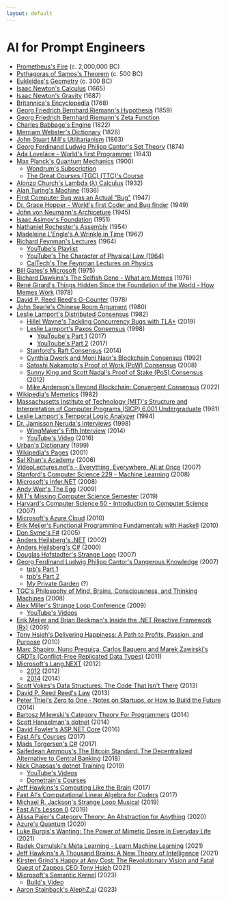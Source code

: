 ```yaml
---
layout: default
---
```


# AI for Prompt Engineers
- <span class=“mythology” data-era="BCE" data-year=2000000>[Prometheus's Fire](https://www.greekmyths-greekmythology.com/prometheus-fire-myth) (c. 2,000,000 BC)</span>
- <span class=“math” data-era="BCE" data-year=500>[Pythagoras of Samos's Theorem](https://resources.wolframcloud.com/FormulaRepository/resources/Pythagorean-Theorem) (c. 500 BC)</span>
- <span class=“math” data-era="BCE" data-year=300>[Eukleides's Geometry](https://www.bing.com/search?q=euclidean+geometry) (c. 300 BC)</span>
- <span class=“math”>[Isaac Newton's Calculus](https://www.thegreatcourses.com/courses/understanding-calculus-problems-solutions-and-tips) (1665)</span>
- <span class=“physics”>[Isaac Newton's Gravity](https://www.britannica.com/science/Newtons-law-of-gravitation) (1687)</span>
- <span class="reference.encyclopedia">[Britannica's Encyclopedia](https://www.britannica.com) (1768)</span>
- <span class=“math”>[Georg Friedrich Bernhard Riemann's Hypothesis](https://youtu.be/YTCE2SXguwU) (1859)</span>
- <span class="math">[Georg Friedrich Bernhard Riemann's Zeta Function](https://mathworld.wolfram.com/RiemannZetaFunction.html)
- <span class=“science.computer”>[Charles Babbage's Engine](https://www.computerhistory.org/babbage) (1822)</span>
- <span class="reference.dictionary">[Merriam Webster's Dictionary](https://www.merriam-webster.com) (1828)</span>
- <span class=“philosophy”>[John Stuart Mill's Utilitarianism](https://www.youtube.com/watch?v=03ESwNlyG8k) (1863)</span>
- <span class=“math”>[Georg Ferdinand Ludwig Philipp Cantor's Set Theory](https://en.wikipedia.org/wiki/Set_theory) (1874)</span>
- <span class=“science.computer”>[Ada Lovelace - World's first Programmer](https://www.britannica.com/story/ada-lovelace-the-first-computer-programmer) (1843)</span>
- <span class=“physics”>[Max Planck's Quantum Mechanics](https://en.wikipedia.org/wiki/Max_Planck) (1900)</span>
  - <span class=“physics”>[Wondrum's Subscription](https://www.wondrium.com/quantum-mechanics)</span>
  - <span class=“physics”>[The Great Courses (TGC) (TTC)'s Course](https://www.thegreatcourses.com/courses/quantum-mechanics-the-physics-of-the-microscopic-world)</span>
- <span class=“math”>[Alonzo Church's Lambda (λ) Calculus](https://plato.stanford.edu/entries/church/supplementD.html) (1932)</span>
- <span class=“math”>[Alan Turing's Machine](https://plato.stanford.edu/entries/turing-machine) (1936)</span>
- <span class=“science.computer”>[First Computer Bug was an Actual "Bug"](https://education.nationalgeographic.org/resource/worlds-first-computer-bug) (1947)</span>
- <span class=“science.computer”>[Dr. Grace Hopper - World's first Coder and Bug finder](https://www.biography.com/scientist/grace-hopper) (1949)</span>
- <span class=“science.computer”>[John von Neumann's Archiceture](https://en.wikipedia.org/wiki/Von_Neumann_architecture) (1945)</span>
- <span class=“fiction.science”>[Isaac Asimov's Foundation](https://www.amazon.com/Foundation-Isaac-Asimov-audiobook/dp/B003IF37TK) (1951)</span>
- <span class=“science.computer”>[Nathaniel Rochester's Assembly](https://en.wikipedia.org/wiki/Assembly_language) (1954)</span>
- <span class=“fiction.science”>[Madeleine L'Engle's A Wrinkle in Time](https://www.amazon.com/Wrinkle-Time-Archival-Author-Quintet/dp/B07JHTMZFX) (1962)</span>
- <span class=“physics”>[Richard Feynman's Lectures](https://en.wikipedia.org/wiki/Richard_Feynman) (1964)</span>
  - <span class=“physics”>[YouTube's Playlist](https://www.youtube.com/playlist?list=PLyQSN7X0ro23NUN9RYBP5xdBYoiv2_5y2)</span>
  - <span class=“physics”>[YouTube's The Character of Physical Law (1964)](https://www.youtube.com/watch?v=kEx-gRfuhhk)</span>
  - <span class=“physics”>[CalTech's The Feynman Lectures on Physics](https://www.feynmanlectures.caltech.edu)</span>
- <span class=“science.computer”>[Bill Gates's Microsoft](https://microsoft.com) (1975)</span>
- <span class="science.popular">[Richard Dawkins's The Selfish Gene - What are Memes](https://www.amazon.com/Extended-Selfish-Gene-Richard-Dawkins-dp-0198788789/dp/0198788789) (1976)</span>
- <span class="anthropology">[René Girard's Things Hidden Since the Foundation of the World - How Memes Work](https://www.amazon.com/Things-Hidden-Since-Foundation-World-ebook/dp/B0C6TWDPMR) (1978)</span>
- <span class=“science.computer”>[David P. Reed Reed's G-Counter](https://en.wikipedia.org/wiki/Conflict-free_replicated_data_type) (1978)</span>
- <span class=“math”>[John Searle's Chinese Room Argument](https://plato.stanford.edu/entries/chinese-room) (1980)</span>
- <span class=“science.computer”>[Leslie Lamport's Distributed Consensus](https://en.wikipedia.org/wiki/Consensus_(computer_science)) (1982)</span>
  - <span class=“science.computer”>[Hillel Wayne's Tackling Concurrency Bugs with TLA+](https://www.youtube.com/watch?v=_9B__0S21y8&t=554s) (2019)</span>
  - <span class=“science.computer”>[Leslie Lamport's Paxos Consensus](https://en.wikipedia.org/wiki/Paxos_(computer_science)) (1998)</span>
    - <span class=“science.computer”>[YouToube's Part 1](https://www.youtube.com/watch?v=tw3gsBms-f8) (2017)</span>
    - <span class=“science.computer”>[YouToube's Part 2](https://www.youtube.com/watch?v=8-Bc5Lqgx_c) (2017)</span>
  - <span class=“science.computer”>[Stanford's Raft Consensus](https://www.youtube.com/watch?v=ro2fU8_mr2w) (2014)</span>
  - <span class=“science.computer”>[Cynthia Dwork and Moni Naor's Blockchain Consensus](https://www.cbcamerica.org/blockchain-insights/blockchain-consensus-algorithms-what-and-how) (1992)</span>
  - <span class=“science.computer”>[Satoshi Nakamoto's Proof of Work (PoW) Consensus](https://www.youtube.com/watch?v=3EUAcxhuoU4) (2008)</span>
  - <span class=“science.computer”>[Sunny King and Scott Nadal's Proof of Stake (PoS) Consensus](https://www.youtube.com/watch?v=psKDXvXdr7k) (2012)</span>
  - <span class=“science.computer”>[Mike Anderson's Beyond Blockchain: Convergent Consensus](https://thestrangeloop.com/2022/beyond-blockchain-convergent-consensus.html) (2022)</span>
- <span class="evolution.cultural">[Wikipedia's Memetics](https://en.wikipedia.org/wiki/Memetics) (1982)</span>
- <span class=“science.computer”>[Massachusetts Institute of Technology (MIT)'s Structure and Interpretation of Computer Programs (SICP) 6.001 Undergraduate](https://ocw.mit.edu/courses/6-001-structure-and-interpretation-of-computer-programs-spring-2005/video_galleries/video-lectures) (1981)</span>
- <span class=“science.computer”>[Leslie Lamport's Temporal Logic Analyzer](https://lamport.azurewebsites.net/tla/tla.html) (1994)</span>
- <span class="spirituality">[Dr. Jamisson Neruda's Interviews](https://www.wingmakers.com/wp-content/uploads/2014/04/The-Complete-Neruda-Interviews-1-5.pdf) (1998)</span>
  - <span class="spirituality">[WingMaker's Fifth Interview](https://www.wingmakers.com/wp-content/uploads/2014/04/The-Fifth-Interview-of-Dr.-Neruda1.pdf) (2014)</span>
  - <span class="spirituality">[YouTube's Video](https://www.youtube.com/watch?v=2iU_0mdCZac) (2016)</span>
- <span class="reference.dictionary">[Urban's Dictionary](https://www.urbandictionary.com) (1999)</span>
- <span class="reference.encyclopedia">[Wikipedia's Pages](https://en.wikipedia.org/wiki/History_of_Wikipedia) (2001)</span>
- <span class="education">[Sal Khan's Academy](https://www.khanacademy.org) (2006)</span>
- <span class="education">[VideoLectures.net's - Everything, Everywhere, All at Once](http://videolectures.net) (2007)</span>
- <span class=“science.computer.ml”>[Stanford's Computer Science 229 - Machine Learning](https://see.stanford.edu/Course/CS229) (2008)</span>
- <span class=“science.computer”>[Microsoft's Infer.NET](https://github.com/dotnet/infer) (2008)</span>
- <span class="philosophy">[Andy Weir's The Egg](http://www.galactanet.com/oneoff/theegg_mod.html) (2009)</span>
- <span class=“science.computer”>[MIT's Missing Computer Science Semester](https://missing.csail.mit.edu) (2019)</span>
- <span class=“science.computer”>[Harvard's Computer Science 50 - Introduction to Computer Science](https://pll.harvard.edu/course/cs50-introduction-science.computer) (2007)</span>
- <span class=“science.computer”>[Microsoft's Azure Cloud](https://azure.com) (2010)</span>
- <span class=“science.computer”>[Erik Meijer's Functional Programming Fundamentals with Haskell](https://learn.microsoft.com/en-us/shows/c9-lectures-erik-meijer-functional-programming-fundamentals) (2010)</span>
- <span class=“science.computer”>[Don Syme's F#](https://walkingcat.github.io/ch9-index/Series_C9-Lectures-Dr-Don-Syme-Introduction-to-F-.html) (2005)</span>
- <span class=“science.computer”>[Anders Hejlsberg's .NET](https://en.wikipedia.org/wiki/.NET_Framework) (2002)</span>
- <span class=“science.computer”>[Anders Hejlsberg's C#](https://en.wikipedia.org/wiki/C_Sharp_syntax) (2000)</span>
- <span class="paradox">[Douglas Hofstadter's Strange Loop](https://www.amazon.com/I-Am-Strange-Loop-audiobook/dp/B07HJCBXD8) (2007)</span>
- <span class="health.mental">[Georg Ferdinand Ludwig Philipp Cantor's Dangerous Knowledge](https://rutracker.org) (2007)</span>
  - <span class="hacker">[tpb's Part 1](https://tpb.party/torrent/4235405/BBC_Dangerous_Knowledge_1of2_2007_DVBC_XviD_MP3)</span>
  - <span class="hacker">[tpb's Part 2](https://tpb.party/torrent/4235408/BBC_Dangerous_Knowledge_2of2_2007_DVBC_XviD_MP3)</span>
  - <span class="hacker">[My Private Garden](torrentleech.org) (?)</span>
- <span class="philosophy">[TGC's Philosophy of Mind, Brains, Consciousness, and Thinking Machines](https://www.thegreatcourses.com/courses/philosophy-of-mind-brains-consciousness-and-thinking-machines) (2008)</span>
- <span class="conference.science.computer">[Alex Miller's Strange Loop Conference](https://thestrangeloop.com) (2009)</span>
  - <span class="conference.science.computer">[YouTube's Videos](https://www.youtube.com/@StrangeLoopConf)</span>
- <span class=“science.computer”>[Erik Meijer and Brian Beckman's Inside the .NET Reactive Framework (Rx)](https://www.youtube.com/watch?v=looJcaeboBY) (2009)</span>
- <span class=“business”>[Tony Hsieh's Delivering Happiness: A Path to Profits, Passion, and Purpose](https://www.amazon.com/Delivering-Happiness-Profits-Passion-Purpose-ebook/dp/B003JTHXN6) (2010)</span>
- <span class=“science.computer”>[Marc Shapiro, Nuno Preguiça, Carlos Baquero and Marek Zawirski's CRDTs (Conflict-Free Replicated Data Types)](https://www.youtube.com/watch?v=9xFfOhasiOE) (2011)</span>
- <span class=“science.computer”>[Microsoft's Lang.NEXT](https://learn.microsoft.com/en-us/events/lang-next-2012) (2012)</span>
  - <span class=“science.computer”>[2012](https://learn.microsoft.com/en-us/events/lang-next-2012) (2012)</span>
  - <span class=“science.computer”>[2014](https://learn.microsoft.com/en-us/events/lang-next-2014) (2014)</span>
- <span class=“science.computer”>[Scott Vokes's Data Structures: The Code That Isn't There](https://www.infoq.com/presentations/Data-Structures) (2013)</span>
- <span class="theory.science.computer.network">[David P. Reed Reed's Law](https://en.wikipedia.org/wiki/Reed%27s_law) (2013)</span>
- <span class=“business”>[Peter Thiel's Zero to One - Notes on Startups, or How to Build the Future](https://www.amazon.com/Zero-One-Notes-Startups-Future-ebook/dp/B003JTHXN6) (2014)</span>
- <span class=“math”>[Bartosz Milewski's Category Theory For Programmers](https://github.com/hmemcpy/milewski-ctfp-pdf) (2014)</span>
- <span class=“science.computer”>[Scott Hanselman's dotnet](https://dotnet.microsoft.com) (2014)</span>
- <span class=“science.computer”>[David Fowler's ASP.NET Core](https:/asp.net) (2016)</span>
- <span class=“science.computer.ai”>[Fast AI's Courses](https://course.fast.ai) (2017)</span>
- <span class=“science.computer”>[Mads Torgersen's C#](https://github.com/dotnet/csharplang) (2017)</span>
- <span class=“science.computer.economics”>[Saifedean Ammous's The Bitcoin Standard: The Decentralized Alternative to Central Banking](https://www.amazon.com/gp/product/1119473861) (2018)</span>
- <span class=“science.computer”>[Nick Chapsas's dotnet Training](https://twitter.com/nickchapsas) (2019)</span>
  - <span class=“science.computer”>[YouTube's Videos](https://www.youtube.com/@nickchapsas)</span>
  - <span class=“science.computer”>[Dometrain's Courses](https://dometrain.com)</span>
- <span class=“science.computer.bioinformatics”>[Jeff Hawkins's Computing Like the Brain](https://www.youtube.com/watch?v=VVbqlwCqWFc) (2017)</span>
- <span class=“science.computer.ml”>[Fast AI's Computational Linear Algebra for Coders](https://github.com/fastai/numerical-linear-algebra) (2017)</span>
- <span class="theatre.musical">[Michael R. Jackson's Strange Loop Musical](https://strangeloopmusical.com) (2019)</span>
- <span class=“science.computer.ai”>[Fast AI's Lesson 0](https://www.youtube.com/watch?v=gGxe2mN3kAg) (2019)</span>
- <span class=“math”>[Alissa Pajer's Category Theory: An Abstraction for Anything](https://www.youtube.com/watch?v=OLh7KKgyHoY) (2020)</span>
- <span class=“physics.quantum.computer”>[Azure's Quantum](https://learn.microsoft.com/en-us/azure/quantum/install-overview-qdk) (2020)</span>
- <span class=“help.self”>[Luke Burgis's Wanting: The Power of Mimetic Desire in Everyday Life](https://www.amazon.com/gp/product/1250262488) (2021)</span>
- <span class=“science.computer.ml”>[Radek Osmulski's Meta Learning - Learn Machine Learning](https://rosmulski.gumroad.com/l/learn_machine_learning) (2021)</span>
- <span class=“science.computer.bioinformatics”>[Jeff Hawkins's A Thousand Brains: A New Theory of Intelligence](https://www.amazon.com/gp/product/1541675819) (2021)</span>
- <span class=“health.mental”>[Kirsten Grind's Happy at Any Cost: The Revolutionary Vision and Fatal Quest of Zappos CEO Tony Hsieh](https://www.amazon.com/Happy-Any-Cost-Revolutionary-Vision/dp/B09GW9GDGC) (2021)</span>
- <span class=“science.computer.ai”>[Microsoft's Semantic Kernel](https://github.com/microsoft/semantic-kernel) (2023)</span>
  - <span class=“science.computer.ai”>[Build's Video](https://youtu.be/EB90z-ugdl8)</span>
- <span class="reference">[Aaron Stainback](https://github.com/AceHack)['s AlephZ.ai](https://github.com/AlephZ-ai/AlephZ.ai) (2023)</span>
